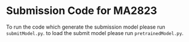 # Submission Code for MA2823

To run the code which generate the submission model please run `submitModel.py`. to load the submit model please 
run `pretrainedModel.py`. 
